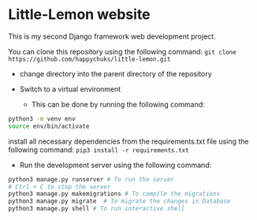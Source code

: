 # Little-Lemon website

This is my second Django framework web development project.

You can clone this repository using the following command:
```git clone https://github.com/happychuks/little-lemon.git```

- change directory into the parent directory of the repository

- Switch to a virtual environment
  - This can be done by running the following command:
```bash
python3 -m venv env
source env/bin/activate
```
install all necessary dependencies from the requirements.txt file using the following command:
```pip3 install -r requirements.txt```

- Run the development server using the following command:
```bash
python3 manage.py runserver # To run the server
# Ctrl + C to stop the server
python3 manage.py makemigrations # To compile the migrations
python3 manage.py migrate  # To migrate the changes in Database
python3 manage.py shell # To run interactive shell
```

